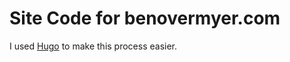 # Site Code for benovermyer.com

I used [Hugo](https://www.gethugo.io) to make this process easier.
